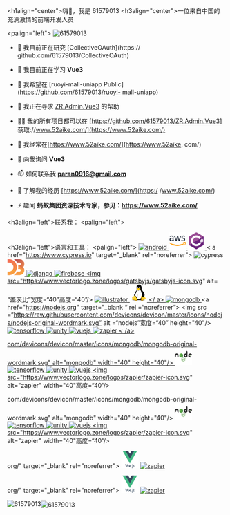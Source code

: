 <h1align="center">嗨👋，我是 61579013</h1>
<h3align="center">一位来自中国的充满激情的前端开发人员</h3>

<palign="left"> <img src=" https://komarev.com/ghpvc/?username=61579013&label=Profile%20views&color=0e75b6&style=flat" alt="61579013" /> </p>

- 🔭 我目前正在研究 [CollectiveOAuth](https:// github.com/61579013/CollectiveOAuth)

- 🌱 我目前正在学习 **Vue3**

- 👯 我希望在 [ruoyi-mall-uniapp Public](https://github.com/61579013/ruoyi- mall-uniapp)

- 🤝 我正在寻求 [ZR.Admin.Vue3](https://github.com/61579013/ZR.Admin.Vue3) 的帮助

- 👨‍💻 我的所有项目都可以在 [https://github.com/61579013/ZR.Admin.Vue3] 获取://www.52aike.com/](https://www.52aike.com/)

- 📝 我经常在[https://www.52aike.com/](https://www.52aike. com/)

- 💬 向我询问 **Vue3**

- 📫 如何联系我 **paran0916@gmail.com**

- 📄 了解我的经历 [https://www.52aike.com/](https:/ /www.52aike.com/)

- ⚡ 趣闻 **蚂蚁集团资深技术专家，参见：https://www.52aike.com/**

<h3align="left">联系我：</h3 >
<palign="left">
</p>

<h3align="left">语言和工具：</h3>
<palign="left"> <a href="https://developer.android.com" target="_blank" rel="noreferrer"> <img src="https://raw.githubusercontent.com/devicons /devicon/master/icons/android/android-original-wordmark.svg" alt="android" width="40" height="40"/> </a> <a href="https://aws.amazon .com" target="_blank" rel="noreferrer"> <img src="https://raw.githubusercontent.com/devicons/devicon/master/icons/amazonwebservices/amazonwebservices-original-wordmark.svg" alt=" aws" width="40" height="40"/> </a> <a href="https://www.w3schools.com/cs/" target="_blank" rel="noreferrer"> <img src ="https://raw.githubusercontent.com/devicons/devicon/master/icons/csharp/csharp-original.svg" alt="csharp" width="40" height="40"/> </a> < a href="https://www.cypress.io" target="_blank" rel="noreferrer"> <img src="https://raw.githubusercontent.com/simple-icons/simple-icons/6e46ec1fc23b60c8fd0d2f2ff46db82e16dbd75f/ icon/cypress.svg" alt="cypress" width="40" height="40"/> </a> <a href="https://d3js.org/" target="_blank" rel="noreferrer "> <img src="https://raw.githubusercontent.com/devicons/devicon/master/icons/d3js/d3js-original.svg" alt="d3js" width="40" height="40"/> </a> <a href="https://www.djangoproject.com/" target="_blank" rel="noreferrer"> <img src="https://cdn.worldvectorlogo.com/logos/django. svg" alt="django" width="40" height="40"/> </a> <a href="https://firebase.google.com/" target="_blank" rel="noreferrer"> <img src="https://www.vectorlogo.zone/logos/firebase/firebase-icon.svg" alt="firebase" width="40" height="40"/> </a> <a href= "https://www.gatsbyjs.com/" target="_blank" rel="noreferrer"> <img src="https://www.vectorlogo.zone/logos/gatsbyjs/gatsbyjs-icon.svg" alt= “盖茨比”宽度=“40”高度=“40”/> </a> <a href="https://www.adobe.com/in/products/illustrator.html" target="_blank" rel=" noreferrer"> <img src="https://www.vectorlogo.zone/logos/adobe_illustrator/adobe_illustrator-icon.svg" alt="illustrator" width="40" height="40"/> </a> <a href="https://www.linux.org/" target="_blank" rel="noreferrer"> <img src="https://raw.githubusercontent.com/devicons/devicon/master/icons/linux/linux-original.svg" alt="linux" width="40" height="40"/> </ a> <a href="https://www.mongodb.com/" target="_blank" rel="noreferrer"> <img src="https://raw.githubusercontent.com/devicons/devicon/master/ icon/mongodb/mongodb-original-wordmark.svg" alt="mongodb" width="40" height="40"/> </a> <a href="https://nodejs.org" target="_blank “ rel =“noreferrer”> <img src =“https://raw.githubusercontent.com/devicons/devicon/master/icons/nodejs/nodejs-original-wordmark.svg” alt =“nodejs”宽度=“40” height="40"/> </a> <a href="https://www.tensorflow.org" target="_blank" rel="noreferrer"> <img src="https://www.vectorlogo. zone/logos/tensorflow/tensorflow-icon.svg" alt="tensorflow" width="40" height="40"/> </a> <a href="https://unity.com/" target=" _blank" rel="noreferrer"> <img src="https://www.vectorlogo.zone/logos/unity3d/unity3d-icon.svg" alt="unity" width="40" height="40"/> </a> <a href="https://vuejs.org/" target="_blank" rel="noreferrer"> <img src="https://raw.githubusercontent.com/devicons/devicon/master/ icon/vuejs/vuejs-original-wordmark.svg" alt="vuejs" width="40" height="40"/> </a> <a href="https://zapier.com" target="_blank " rel="noreferrer"> <img src="https://www.vectorlogo.zone/logos/zapier/zapier-icon.svg" alt="zapier" width="40" height="40"/> < /a> </p>com/devicons/devicon/master/icons/mongodb/mongodb-original-wordmark.svg" alt="mongodb" width="40" height="40"/> </a> <a href="https:// nodejs.org" target="_blank" rel="noreferrer"> <img src="https://raw.githubusercontent.com/devicons/devicon/master/icons/nodejs/nodejs-original-wordmark.svg" alt= "nodejs" width="40" height="40"/> </a> <a href="https://www.tensorflow.org" target="_blank" rel="noreferrer"> <img src=" https://www.vectorlogo.zone/logos/tensorflow/tensorflow-icon.svg" alt="tensorflow" width="40" height="40"/> </a> <a href="https:// unity.com/" target="_blank" rel="noreferrer"> <img src="https://www.vectorlogo.zone/logos/unity3d/unity3d-icon.svg" alt="unity" width="40 " height="40"/> </a> <a href="https://vuejs.org/" target="_blank" rel="noreferrer"> <img src="https://raw.githubusercontent. com/devicons/devicon/master/icons/vuejs/vuejs-original-wordmark.svg" alt="vuejs" width="40" height="40"/> </a> <a href="https:// zapier.com" target="_blank" rel="noreferrer"> <img src="https://www.vectorlogo.zone/logos/zapier/zapier-icon.svg" alt="zapier" width="40"高度=“40”/> </a> </p>com/devicons/devicon/master/icons/mongodb/mongodb-original-wordmark.svg" alt="mongodb" width="40" height="40"/> </a> <a href="https:// nodejs.org" target="_blank" rel="noreferrer"> <img src="https://raw.githubusercontent.com/devicons/devicon/master/icons/nodejs/nodejs-original-wordmark.svg" alt= "nodejs" width="40" height="40"/> </a> <a href="https://www.tensorflow.org" target="_blank" rel="noreferrer"> <img src=" https://www.vectorlogo.zone/logos/tensorflow/tensorflow-icon.svg" alt="tensorflow" width="40" height="40"/> </a> <a href="https:// unity.com/" target="_blank" rel="noreferrer"> <img src="https://www.vectorlogo.zone/logos/unity3d/unity3d-icon.svg" alt="unity" width="40 " height="40"/> </a> <a href="https://vuejs.org/" target="_blank" rel="noreferrer"> <img src="https://raw.githubusercontent. com/devicons/devicon/master/icons/vuejs/vuejs-original-wordmark.svg" alt="vuejs" width="40" height="40"/> </a> <a href="https:// zapier.com" target="_blank" rel="noreferrer"> <img src="https://www.vectorlogo.zone/logos/zapier/zapier-icon.svg" alt="zapier" width="40"高度=“40”/> </a> </p>org/" target="_blank" rel="noreferrer"> <img src="https://raw.githubusercontent.com/devicons/devicon/master/icons/vuejs/vuejs-original-wordmark.svg" alt=" vuejs" width="40" height="40"/> </a> <a href="https://zapier.com" target="_blank" rel="noreferrer"> <img src="https:// /www.vectorlogo.zone/logos/zapier/zapier-icon.svg" alt="zapier" width="40" height="40"/> </a> </p>org/" target="_blank" rel="noreferrer"> <img src="https://raw.githubusercontent.com/devicons/devicon/master/icons/vuejs/vuejs-original-wordmark.svg" alt=" vuejs" width="40" height="40"/> </a> <a href="https://zapier.com" target="_blank" rel="noreferrer"> <img src="https:// /www.vectorlogo.zone/logos/zapier/zapier-icon.svg" alt="zapier" width="40" height="40"/> </a> </p>

<p><img align="left" src="https://github-readme-stats.vercel.app/api/top-langs?username=61579013&show_icons=true&locale=en&layout=compact" alt="61579013" /> </p>

<p><imgalign="center"src="https://github-readme-stats.vercel.app/api?username=61579013&show_icons=true&locale=en" alt="61579013"/> </p>

<p><img align="center" src="https://github-readme-streak-stats.herokuapp.com/?user=61579013&" alt="61579013" /></p>
